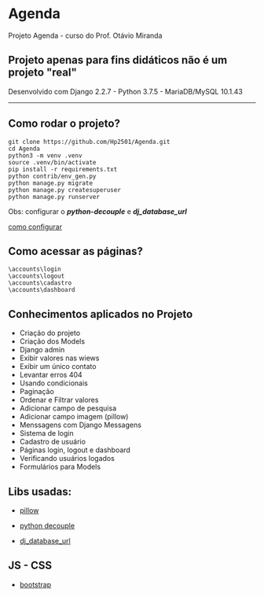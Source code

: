 # Agenda

Projeto Agenda - curso do Prof. Otávio Miranda 


## Projeto apenas para fins **didáticos** não é um projeto **"real"** ##


Desenvolvido com Django 2.2.7 - Python 3.7.5 - MariaDB/MySQL 10.1.43

-------------------------------------------------------------------------

## Como rodar o projeto? ##

```
git clone https://github.com/Hp2501/Agenda.git
cd Agenda
python3 -m venv .venv
source .venv/bin/activate
pip install -r requirements.txt
python contrib/env_gen.py
python manage.py migrate
python manage.py createsuperuser
python manage.py runserver
```

Obs: configurar o *__python-decouple__* e *__dj_database_url__*


[como configurar](https://samuelgoncalves.com.br/configurar-sua-aplicacao-django-para-ler-dados-diferentes-por-ambiente/)


## Como acessar as páginas? ##

```
\accounts\login
\accounts\logout
\accounts\cadastro
\accounts\dashboard
```

## Conhecimentos aplicados no Projeto ##


* Criação do projeto
* Criação dos Models
* Django admin
* Exibir valores nas wiews
* Exibir um único contato
* Levantar erros 404
* Usando condicionais
* Paginação
* Ordenar e Filtrar valores
* Adicionar campo de pesquisa
* Adicionar campo imagem (pillow)
* Menssagens com Django Messagens
* Sistema de login
* Cadastro de usuário
* Páginas login, logout e dashboard
* Verificando usuários logados
* Formulários para Models


## Libs usadas: ##

* [pillow](https://pypi.org/project/Pillow/)  

* [python decouple](https://github.com/henriquebastos/python-decouple "Henrique Bastos")  

* [dj_database_url](https://pypi.org/project/dj-database-url/)  


## JS - CSS

* [bootstrap](https://getbootstrap.com.br/docs/4.1/getting-started/introduction/)

